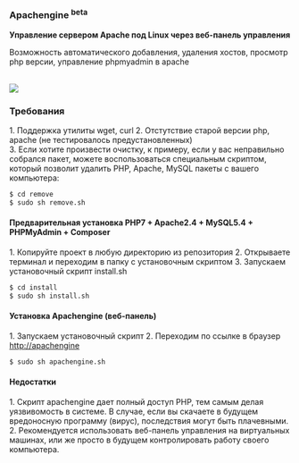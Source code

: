 <h3>Apachengine <sup>beta</sup></h3>
<b>Управление сервером Apache под Linux через веб-панель управления</b>
<p>Возможность автоматического добавления, удаления хостов, просмотр php версии, управление phpmyadmin в apache</p>
<br>
<img src="https://habrastorage.org/files/0c5/adc/cfb/0c5adccfb5aa49e3be49474ad0b5139b.png" aling="center"/>
<br>
<h3>Требования</h3>
1. Поддержка утилиты wget, curl
2. Отстутствие старой версии php, apache (не тестировалось предустановленных) <br>  
3. Если хотите произвести очистку, к примеру, если у вас неправильно собрался пакет, можете воспользоваться специальным скриптом,
который позволит удалить PHP, Apache, MySQL пакеты с вашего компьютера:

```bash
$ cd remove
$ sudo sh remove.sh
``` 

<h4>Предварительная установка PHP7 + Apache2.4 + MySQL5.4 + PHPMyAdmin + Composer</h4>
1. Копируйте проект в любую директорию из репозитория
2. Открываете терминал и переходим в папку с установочным скриптом
3. Запускаем установочный скрипт install.sh

```bash
$ cd install
$ sudo sh install.sh
``` 

<h4>Установка Apachengine (веб-панель)</h4>
1. Запускаем установочный скрипт
2. Переходим по ссылке в браузер <a href="#">http://apachengine</a>

```bash
$ sudo sh apachengine.sh
```

<h4>Недостатки</h4>
1. Скрипт apachengine дает полный доступ PHP, тем самым делая уязвивомость в системе. 
В случае, если вы скачаете в будущем вредоносную программу (вирус), последствия могут быть плачевными.
2. Рекомендуется использовать веб-панель управления на виртуальных машинах, или же просто в будущем контролировать
работу своего компьютера.